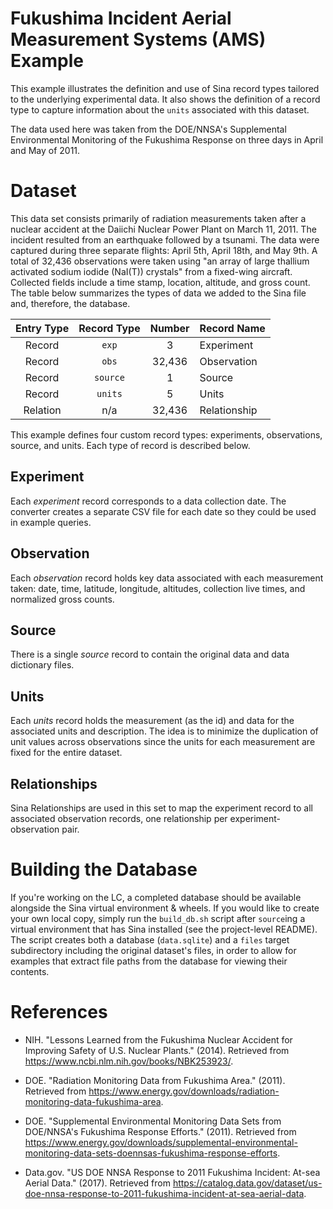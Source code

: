 Fukushima Incident Aerial Measurement Systems (AMS) Example
===========================================================

This example illustrates the definition and use of Sina record types tailored to the 
underlying experimental data. It also shows the definition of a record
type to capture information about the `units` associated with this dataset.

The data used here was taken from the DOE/NNSA's Supplemental Environmental 
Monitoring of the Fukushima Response on three days in April and May of 2011.  


Dataset
=======

This data set consists primarily of radiation measurements taken after a nuclear
accident at the Daiichi Nuclear Power Plant on March 11, 2011.  The incident
resulted from an earthquake followed by a tsunami.  The data were captured
during three separate flights: April 5th, April 18th, and May 9th. A total of 32,436
observations were taken using "an array of large thallium activated 
sodium iodide (NaI(T)) crystals" from a fixed-wing aircraft. Collected fields include a time stamp,
location, altitude, and gross count.  The table below summarizes the types of
data we added to the Sina file and, therefore, the database.

| Entry Type | Record Type | Number | Record Name  |
|:----------:|:-----------:|:------:|:-------------|
| Record     | `exp`       | 3      | Experiment   |
| Record     | `obs`       | 32,436 | Observation  |
| Record     | `source`    | 1      | Source       |
| Record     | `units`     | 5      | Units        |
| Relation   | n/a         | 32,436 | Relationship |

This example defines four custom record types:  experiments, observations,
source, and units. Each type of record is described below.

Experiment
----------
Each *experiment* record corresponds to a data collection date.  The converter
creates a separate CSV file for each date so they could be used in example
queries.

Observation
-----------
Each *observation* record holds key data associated with each measurement taken:
date, time, latitude, longitude, altitudes, collection live times, and 
normalized gross counts.

Source
------
There is a single *source* record to contain the original data and data
dictionary files.

Units
-----
Each *units* record holds the measurement (as the id) and data for the
associated units and description.  The idea is to minimize the duplication of
unit values across observations since the units for each measurement are fixed
for the entire dataset.

Relationships
-------------
Sina Relationships are used in this set to map the experiment record to all
associated observation records, one relationship per experiment-observation pair.


Building the Database
=====================

If you're working on the LC, a completed database should be available alongside
the Sina virtual environment & wheels. If you would like to create your own local
copy, simply run the `build_db.sh` script after `source`ing a virtual environment
that has Sina installed (see the project-level README). The script creates both 
a database (`data.sqlite`) and a `files` target subdirectory including the original
dataset's files, in order to allow for examples that extract file paths from the 
database for viewing their contents.


References
==========

- NIH. "Lessons Learned from the Fukushima Nuclear Accident for Improving
  Safety of U.S. Nuclear Plants." (2014).  Retrieved from
  https://www.ncbi.nlm.nih.gov/books/NBK253923/.

- DOE. "Radiation Monitoring Data from Fukushima Area." (2011). Retrieved from
  https://www.energy.gov/downloads/radiation-monitoring-data-fukushima-area.

- DOE. "Supplemental Environmental Monitoring Data Sets from DOE/NNSA's
  Fukushima Response Efforts." (2011). Retrieved from
  https://www.energy.gov/downloads/supplemental-environmental-monitoring-data-sets-doennsas-fukushima-response-efforts.

- Data.gov. "US DOE NNSA Response to 2011 Fukushima Incident: At-sea Aerial
  Data." (2017).  Retrieved from 
  https://catalog.data.gov/dataset/us-doe-nnsa-response-to-2011-fukushima-incident-at-sea-aerial-data.

